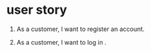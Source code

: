 # user story

1. As a customer, I want to register an account.

2. As a customer, I want to log in .

